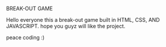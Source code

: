 <hi> BREAK-OUT GAME </H1>

<P> Hello everyone this a break-out game built in HTML, CSS, AND JAVASCRIPT. hope you guyz will like the project.</P>
<p> peace coding :) </p>
